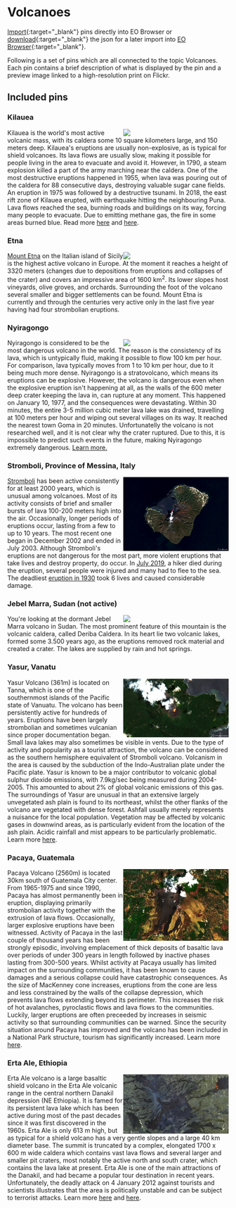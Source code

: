 # Volcanoes

[Import](https://apps.sentinel-hub.com/eo-browser/?sharedPinsListId=7db11184-de21-4647-8a6d-4871b5044ce8){:target="_blank"} pins directly into EO Browser or [download](Volcanoes.json){:target="_blank"} the json for a later import into [EO Browser](https://apps.sentinel-hub.com/eo-browser/?zoom=10&lat=41.9&lng=12.5&themeId=DEFAULT-THEME){:target="_blank"}.

Following is a set of pins which are all connected to the topic Volcanoes. Each pin contains a brief description of what is displayed by the pin and a preview image linked to a high-resolution print on Flickr.

## Included pins 

### Kilauea 

[<img src="fig/Kilauea_Volcanoes_thumbnail.jpg" align="right" width="240">](https://www.flickr.com/photos/sentinelhub/50305512002/in/album-72157715841836977/)
Kilauea is the world's most active volcanic mass, with its caldera some 10 square kilometers large, and 150 meters deep. Kilauea's eruptions are usually non-explosive, as is typical for shield volcanoes. Its lava flows are usually slow, making it possible for people living in the area to evacuate and avoid it. However, in 1790, a steam explosion killed a part of the army marching near the caldera. One of the most destructive eruptions happened in 1955, when lava was pouring out of the caldera for 88 consecutive days, destroying valuable sugar cane fields. An eruption in 1975 was followed by a destructive tsunami. In 2018, the east rift zone of Kilauea erupted, with earthquake hitting the neighbouring Puna. Lava flows reached the sea,  burning roads and buildings on its way, forcing many people to evacuate. Due to emitting methane gas, the fire in some areas burned blue. Read more [here](https://www.britannica.com/place/Kilauea) and [here](https://en.wikipedia.org/wiki/2018_lower_Puna_eruption).

### Etna 

[<img src="fig/Etna_Volcanoes_thumbnail.jpg" align="right" width="240">](https://www.flickr.com/photos/sentinelhub/50304488288/in/album-72157715841836977/)[Mount Etna](https://www.britannica.com/place/Mount-Etna) on the Italian island of Sicily is the highest active volcano in Europe. At the moment it reaches a height of 3320 meters (changes due to depositions from eruptions and collapses of the crater) and covers an impressive area of 1600 km<sup>2</sup>.  Its lower slopes host vineyards, olive groves, and orchards. Surrounding the foot of the volcano several smaller and bigger settlements can be found. Mount Etna is currently and through the centuries very active only in the last five year having had four strombolian eruptions.

### Nyiragongo

[<img src="fig/Nyiragongo_Volcanoes_thumbnail.jpg" align="right" width="240">](https://www.flickr.com/photos/158650882@N02/50305245106)
Nyiragongo is considered to be the most dangerous volcano in the world. The reason is the consistency of its lava, which is untypically fluid, making it possible to flow 100 km per hour. For comparison, lava typically moves from 1 to 10 km per hour, due to it being much more dense. Nyiragongo is a stratovolcano, which means its eruptions can be explosive. However, the volcano is dangerous even when the explosive eruption isn't happening at all, as the walls of the 600 meter deep crater keeping the lava in, can rupture at any moment. This happened on January 10, 1977, and the consequences were devastating. Within 30 minutes, the entire 3-5 million cubic meter lava lake was drained, travelling at 100 meters per hour and wiping out several villages on its way. It reached the nearest town Goma in 20 minutes. Unfortunatelly the volcano is not researched well, and it is not clear why the crater ruptured. Due to this, it is impossible to predict such events in the future, making Nyiragongo extremely dangerous. [Learn more.]( http://volcano.oregonstate.edu/most-dangerous-volcano-world-tale-nyiragongo)

### Stromboli, Province of Messina, Italy 

[<img src="fig/Stromboli_thumbnail.jpg" align="right" width="240">](https://www.flickr.com/photos/sentinelhub/50082808651/in/dateposted/)[Stromboli](https://www.volcanodiscovery.com/stromboli.html) has been active consistently for at least 2000 years, which is unusual among volcanoes.  Most of its activity consists of brief and smaller bursts of lava 100-200 meters high into the air. Occasionally, longer periods of eruptions occur, lasting from a few to up to 10 years. The most recent one began in December 2002 and ended in July 2003. Although Stromboli's eruptions are not dangerous for the most part, more violent eruptions that take lives and destroy property, do occur. In [July 2019](https://www.bbc.com/news/world-europe-48857422), a hiker died during the eruption, several people were injured and many had to flee to the sea. The deadliest [eruption in 1930](http://www.geo.mtu.edu/volcanoes/boris/mirror/mirrored_html/STROMBOLI-1930.html) took 6 lives and caused considerable damage. 

### Jebel Marra, Sudan (not active)

[<img src="fig/Jebel_Marra_thumbnail.jpg" align="right" width="240">](https://www.flickr.com/photos/sentinelhub/49126817116/in/dateposted/) You're looking at the dormant Jebel Marra volcano in Sudan. The most prominent feature of this mountain is the volcanic caldera, called Deriba Caldera. In its heart lie two volcanic lakes, formed some 3.500 years ago, as the eruptions removed rock material and created a crater. The lakes are supplied by rain and hot springs.

### Yasur, Vanatu

[<img src="fig/Yasur_thumbnail.jpg" align="right" width="240">](https://www.flickr.com/photos/sentinelhub/50305071991/in/album-72157715841836977/) 
Yasur Volcano (361m) is located on Tanna, which is one of the southernmost islands of the Pacific state of Vanuatu. The volcano has been persistently active for hundreds of years. Eruptions have been largely strombolian and sometimes vulcanian since proper documentation began. Small lava lakes may also sometimes be visible in vents. Due to the type of activity and popularity as a tourist attraction, the volcano can be considered as the southern hemisphere equivalent of Stromboli volcano. Volcanism in the area is caused by the subduction of the Indo-Australian plate under the Pacific plate. Yasur is known to be a major contributor to volcanic global sulphur dioxide emissions, with 7.9kg/sec being measured during 2004-2005. This amounted to about 2% of global volcanic emissions of this gas.
The surroundings of Yasur are unusual in that an extensive largely unvegetated ash plain is found to its northeast, whilst the other flanks of the volcano are vegetated with dense forest. 
Ashfall usually merely represents a nuisance for the local population. Vegetation may be affected by volcanic gases in downwind areas, as is particularly evident from the location of the ash plain. Acidic rainfall and mist appears to be particularly problematic. Learn more [here]( http://www.photovolcanica.com/VolcanoInfo/Yasur/Yasur.html).

### Pacaya, Guatemala 

[<img src="fig/Pacaya_thumbnail.jpg" align="right" width="240">](https://www.flickr.com/photos/sentinelhub/50305134896/in/album-72157715841836977/) 
Pacaya Volcano (2560m) is located 30km south of Guatemala City center. From 1965-1975 and since 1990, Pacaya has almost permanently been in eruption, displaying primarily strombolian activity together with the extrusion of lava flows. Occasionally, larger explosive eruptions have been witnessed. Activity of Pacaya in the last couple of thousand years has been strongly episodic, involving emplacement of thick deposits of basaltic lava over periods of under 300 years in length followed by inactive phases lasting from 300-500 years. 
Whilst activity at Pacaya usually has limited impact on the surrounding communities, it has been known to cause damages and a serious collapse could have catastrophic consequences. As the size of MacKenney cone increases, eruptions from the cone are less and less constrained by the walls of the collapse depression, which prevents lava flows extending beyond its perimeter. This increases the risk of hot avalanches, pyroclastic flows and lava flows to the communities. Luckily, larger eruptions are often preceeded by increases in seismic activity so that surrounding communities can be warned. 
Since the security situation around Pacaya has improved and the volcano has been included in a National Park structure, tourism has significantly increased. Learn more [here]( http://www.photovolcanica.com/VolcanoInfo/Pacaya/Pacaya.html).

### Erta Ale, Ethiopia

[<img src="fig/Erta_Ale_thumbnail.jpg" align="right" width="240">](https://www.flickr.com/photos/sentinelhub/50304161788/in/album-72157715841836977/) 
Erta Ale volcano is a large basaltic shield volcano in the Erta Ale volcanic range in the central northern Danakil depression (NE Ethiopia).
It is famed for its persistent lava lake which has been active during most of the past decades since it was first discovered in the 1960s.
Erta Ale is only 613 m high, but as typical for a shield volcano has a very gentle slopes and a large 40 km diameter base. The summit is truncated by a complex, elongated 1700 x 600 m wide caldera which contains vast lava flows and several larger and smaller pit craters, most notably the active north and south crater, which contains the lava lake at present.
Erta Ale is one of the main attractions of the Danakil, and had became a popular tour destination in recent years. Unfortunately, the deadly attack on 4 January 2012 against tourists and scientists illustrates that the area is politically unstable and can be subject to terrorist attacks. 
Learn more [here](https://www.volcanodiscovery.com/erta_ale.html) and [here](http://www.photovolcanica.com/VolcanoInfo/Erta%20Ale/Erta%20Ale.html).